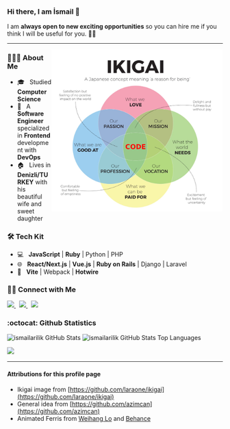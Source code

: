 ### Hi there, I am İsmail 👋

I am **always open to new exciting opportunities** so you can hire me if you think I will be useful for you. 🤝🏻

<hr/>

<img align="right" alt="Ikigai" src="https://raw.githubusercontent.com/ismailarilik/ismailarilik/main/ikigai.png" width="400" />

<h3> 👨🏻‍💻 About Me </h3>

- 🎓 &nbsp; Studied **Computer Science**
- :briefcase: &nbsp; A **Software Engineer** specialized in **Frontend** development with **DevOps**
- :house: &nbsp; Lives in **Denizli/TURKEY** with his beautiful wife and sweet daughter

<h3> 🛠 Tech Kit </h3>

- 💻 &nbsp; **JavaScript** | **Ruby** | Python | PHP
- 🌐 &nbsp; **React/Next.js** | **Vue.js** | **Ruby on Rails** | Django | Laravel
- 🔧 &nbsp; **Vite** | Webpack | **Hotwire**

<h3> 🤝🏻 Connect with Me </h3>

<a href="https://mastodon.social/@ismailarilik" target="_blank">
  <img src="https://joinmastodon.org/logos/logo-purple.svg" width="30"/>
</a>
&nbsp;
<a href="https://www.twitter.com/ismailarilik" target="_blank">
  <img src="https://cdn.jsdelivr.net/gh/devicons/devicon/icons/twitter/twitter-original.svg" width="30"/>
</a>
&nbsp;
<a href="https://www.linkedin.com/in/ismailarilik/" target="_blank">
  <img src="https://cdn.jsdelivr.net/gh/devicons/devicon/icons/linkedin/linkedin-original.svg" width="30"/>
</a>

### :octocat: Github Statistics
<p align="left">
<img src="https://github-readme-stats.vercel.app/api?username=ismailarilik&show_icons=true&theme=radical" alt="ismailarilik GitHub Stats" width="480" height="180"/>
<img src="https://github-readme-stats.vercel.app/api/top-langs/?username=azimcan&layout=compact&hide=html&theme=radical" alt="ismailarilik GitHub Stats Top Languages"/>
</p>

![](https://mir-s3-cdn-cf.behance.net/project_modules/disp/7df0bd42774743.57ee5f32bd76e.gif)

<hr/>

#### Attributions for this profile page

- Ikigai image from [https://github.com/laraone/ikigai](https://github.com/laraone/ikigai)
- General idea from [https://github.com/azimcan](https://github.com/azimcan)
- Animated Ferris from [Weihang Lo](https://github.com/weihanglo) and [Behance](https://www.behance.net/gallery/42774743/Rustacean)
